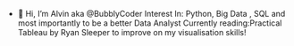 - 👋 Hi, I’m Alvin aka @BubblyCoder
  Interest In: Python, Big Data , SQL and most importantly to be a better Data Analyst
  Currently reading:Practical Tableau by  Ryan Sleeper to improve on my visualisation skills!

<!---
BubblyCoder/BubblyCoder is a ✨ special ✨ repository because its `README.md` (this file) appears on your GitHub profile.
You can click the Preview link to take a look at your changes.
--->
